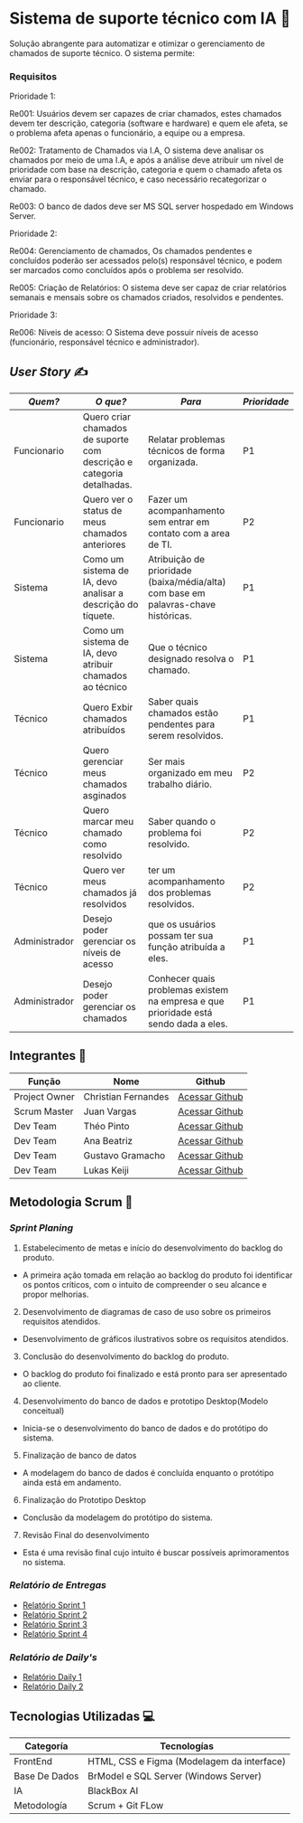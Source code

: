 ﻿# Sistema de suporte técnico com IA 🚀

Solução abrangente para automatizar e otimizar o gerenciamento de chamados de suporte técnico. O sistema permite:

### Requisitos
Prioridade 1:

Re001: Usuários devem ser capazes de criar chamados, estes chamados devem ter descrição, categoria (software e hardware) e quem  ele afeta, se o problema afeta apenas o funcionário, a equipe ou a empresa. 

Re002: Tratamento de Chamados via I.A, O sistema deve analisar os chamados por meio de uma I.A, e após a análise deve atribuir um nível de prioridade com base na descrição, categoria e quem o chamado afeta os enviar para o responsável técnico, e caso necessário recategorizar o chamado.

Re003: O banco de dados deve ser MS SQL server hospedado em Windows Server.

Prioridade 2:

Re004: Gerenciamento de chamados, Os chamados pendentes e concluídos poderão ser acessados pelo(s) responsável técnico, e podem ser marcados como concluídos após o problema ser resolvido.

Re005: Criação de Relatórios: O sistema deve ser capaz de criar relatórios semanais e mensais sobre os chamados criados, resolvidos e pendentes.

Prioridade 3:

Re006: Níveis de acesso: O Sistema deve possuir níveis de acesso (funcionário, responsável técnico e administrador).

## *User Story* ✍️

|*Quem?*        | *O que?*                                                              |*Para*                                                                                | *Prioridade* |    
|---------------|-----------------------------------------------------------------------|--------------------------------------------------------------------------------------|--------------|
|Funcionario    | Quero criar chamados de suporte com descrição e categoria detalhadas. | Relatar problemas técnicos de forma organizada.                                      |P1            |
|Funcionario    | Quero ver o status de meus chamados anteriores                        | Fazer um acompanhamento sem entrar em contato com a area de TI.                      |P2            |
|Sistema        | Como um sistema de IA, devo analisar a descrição do tíquete.          | Atribuição de prioridade (baixa/média/alta) com base em palavras-chave históricas.   |P1            |
|Sistema        | Como um sistema de IA, devo atribuir chamados ao técnico              | Que o técnico designado resolva o chamado.                                           |P1            |
|Técnico        | Quero Exbir chamados atribuídos                                       | Saber quais chamados estão pendentes para serem resolvidos.                          |P1            | 
|Técnico        | Quero gerenciar meus chamados asginados                               | Ser mais organizado em meu trabalho diário.                                          |P2            |
|Técnico        | Quero marcar meu chamado como resolvido                               | Saber quando o problema foi resolvido.                                               |P2            |
|Técnico        | Quero ver meus chamados já resolvidos                                 | ter um acompanhamento dos problemas resolvidos.                                      |P2            | 
|Administrador  | Desejo poder gerenciar os níveis de acesso                            | que os usuários possam ter sua função atribuída a eles.                              |P1            |
|Administrador  | Desejo poder gerenciar os chamados                                    | Conhecer quais problemas existem na empresa e que prioridade está sendo dada a eles. |P1            |



## Integrantes 👥

Função       | Nome                | Github                                                       |
------------ | --------------------| -------------------------------------------------------------|
Project Owner| Christian Fernandes | [Acessar Github](https://github.com/ChristianFernandesLemos) |
Scrum Master | Juan Vargas         | [Acessar Github](https://github.com/RenteriaJuan)            |
Dev Team     | Théo Pinto          | [Acessar Github](https://github.com/Thorphinm)               |
Dev Team     | Ana Beatriz         | [Acessar Github](https://github.com/Anasouza2802)            |
Dev Team     |Gustavo Gramacho     | [Acessar Github](https://github.com/gramachoo)               |
Dev Team     | Lukas Keiji         | [Acessar Github](https://github.com/Lucaskeiji)              |

## Metodologia Scrum 🎯

### *Sprint Planing*

1. Estabelecimento de metas e início do desenvolvimento do backlog do produto.
 * A primeira ação tomada em relação ao backlog do produto foi identificar os pontos críticos, com o intuito de compreender o seu alcance e propor melhorias.

2. Desenvolvimento de diagramas de caso de uso sobre os primeiros requisitos atendidos.
 * Desenvolvimento de gráficos ilustrativos sobre os requisitos atendidos.

3. Conclusão do desenvolvimento do backlog do produto.
 * O backlog do produto foi finalizado e está pronto para ser apresentado ao cliente.

4. Desenvolvimento do banco de dados e prototipo Desktop(Modelo conceitual)
 * Inicia-se o desenvolvimento do banco de dados e do protótipo do sistema.

5. Finalização de banco de datos 
 * A modelagem do banco de dados é concluída enquanto o protótipo ainda está em andamento.

6. Finalização do Prototipo Desktop
 * Conclusão da modelagem do protótipo do sistema.

7. Revisão Final do desenvolvimento
 * Esta é uma revisão final cujo intuito é buscar possíveis aprimoramentos no sistema.
 
### *Relatório de Entregas*
- [Relatório Sprint 1](https://github.com/ChristianFernandesLemos/Suporte-T-cnico/blob/main/Scrum/Relatorio%20Sprints/Sprint1.md)
- [Relatório Sprint 2](https://github.com/ChristianFernandesLemos/Suporte-T-cnico/blob/main/Scrum/Relatorio%20Sprints/Sprint2.md)
- [Relatório Sprint 3](https://github.com/ChristianFernandesLemos/Suporte-T-cnico/blob/main/Scrum/Relatorio%20Sprints/Sprint3.md)
- [Relatório Sprint 4](https://github.com/ChristianFernandesLemos/Suporte-T-cnico/blob/main/Scrum/Relatorio%20Sprints/Sprint4.md)

### *Relatório de Daily's*
- [Relatório Daily 1](https://github.com/ChristianFernandesLemos/Suporte-T-cnico/blob/main/Scrum/Relatorio%20Daily's/Daily1.md)
- [Relatório Daily 2](https://github.com/ChristianFernandesLemos/Suporte-T-cnico/blob/main/Scrum/Relatorio%20Daily's/Daily2.md)

## Tecnologias Utilizadas 💻

Categoría | Tecnologías
--------- | -------------
FrontEnd | HTML, CSS e Figma (Modelagem da interface) 
Base De Dados | BrModel e SQL Server (Windows Server)
IA | BlackBox AI
Metodología | Scrum + Git FLow 
